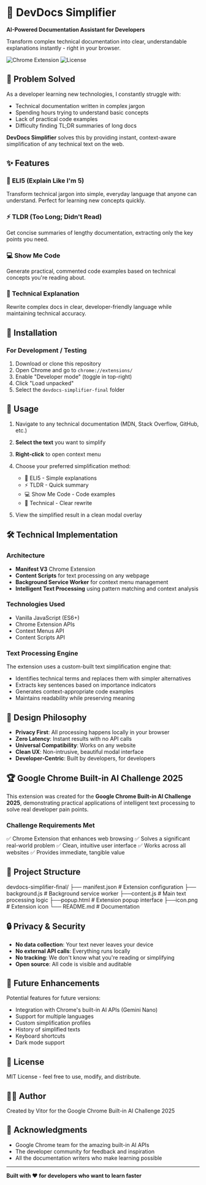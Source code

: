 # 🚀 DevDocs Simplifier

**AI-Powered Documentation Assistant for Developers**

Transform complex technical documentation into clear, understandable explanations instantly - right in your browser.

![Chrome Extension](https://img.shields.io/badge/Chrome-Extension-4285F4?logo=googlechrome)
![License](https://img.shields.io/badge/License-MIT-green)

## 🎯 Problem Solved

As a developer learning new technologies, I constantly struggle with:
- Technical documentation written in complex jargon
- Spending hours trying to understand basic concepts
- Lack of practical code examples
- Difficulty finding TL;DR summaries of long docs

**DevDocs Simplifier** solves this by providing instant, context-aware simplification of any technical text on the web.

## ✨ Features

### 🎈 ELI5 (Explain Like I'm 5)
Transform technical jargon into simple, everyday language that anyone can understand. Perfect for learning new concepts quickly.

### ⚡ TLDR (Too Long; Didn't Read)
Get concise summaries of lengthy documentation, extracting only the key points you need.

### 💻 Show Me Code
Generate practical, commented code examples based on technical concepts you're reading about.

### 🔧 Technical Explanation
Rewrite complex docs in clear, developer-friendly language while maintaining technical accuracy.

## 🚀 Installation

### For Development / Testing

1. Download or clone this repository
2. Open Chrome and go to `chrome://extensions/`
3. Enable "Developer mode" (toggle in top-right)
4. Click "Load unpacked"
5. Select the `devdocs-simplifier-final` folder

## 📖 Usage

1. Navigate to any technical documentation (MDN, Stack Overflow, GitHub, etc.)
2. **Select the text** you want to simplify
3. **Right-click** to open context menu
4. Choose your preferred simplification method:
   - 🎈 ELI5 - Simple explanations
   - ⚡ TLDR - Quick summary
   - 💻 Show Me Code - Code examples
   - 🔧 Technical - Clear rewrite

5. View the simplified result in a clean modal overlay

## 🛠️ Technical Implementation

### Architecture
- **Manifest V3** Chrome Extension
- **Content Scripts** for text processing on any webpage
- **Background Service Worker** for context menu management
- **Intelligent Text Processing** using pattern matching and context analysis

### Technologies Used
- Vanilla JavaScript (ES6+)
- Chrome Extension APIs
- Context Menus API
- Content Scripts API

### Text Processing Engine
The extension uses a custom-built text simplification engine that:
- Identifies technical terms and replaces them with simpler alternatives
- Extracts key sentences based on importance indicators
- Generates context-appropriate code examples
- Maintains readability while preserving meaning

## 🎨 Design Philosophy

- **Privacy First**: All processing happens locally in your browser
- **Zero Latency**: Instant results with no API calls
- **Universal Compatibility**: Works on any website
- **Clean UX**: Non-intrusive, beautiful modal interface
- **Developer-Centric**: Built by developers, for developers

## 🏆 Google Chrome Built-in AI Challenge 2025

This extension was created for the **Google Chrome Built-in AI Challenge 2025**, demonstrating practical applications of intelligent text processing to solve real developer pain points.

### Challenge Requirements Met
✅ Chrome Extension that enhances web browsing
✅ Solves a significant real-world problem
✅ Clean, intuitive user interface
✅ Works across all websites
✅ Provides immediate, tangible value

## 📁 Project Structure

devdocs-simplifier-final/
├── manifest.json        # Extension configuration
├── background.js        # Background service worker
├──content.js            # Main text processing logic
├──popup.html            # Extension popup interface
├──icon.png              # Extension icon
└── README.md            # Documentation

## 🔒 Privacy & Security

- **No data collection**: Your text never leaves your device
- **No external API calls**: Everything runs locally
- **No tracking**: We don't know what you're reading or simplifying
- **Open source**: All code is visible and auditable

## 🚀 Future Enhancements

Potential features for future versions:
- Integration with Chrome's built-in AI APIs (Gemini Nano)
- Support for multiple languages
- Custom simplification profiles
- History of simplified texts
- Keyboard shortcuts
- Dark mode support

## 📝 License

MIT License - feel free to use, modify, and distribute.

## 👨‍💻 Author

Created by Vitor for the Google Chrome Built-in AI Challenge 2025

## 🙏 Acknowledgments

- Google Chrome team for the amazing built-in AI APIs
- The developer community for feedback and inspiration
- All the documentation writers who make learning possible

---

**Built with ❤️ for developers who want to learn faster**
